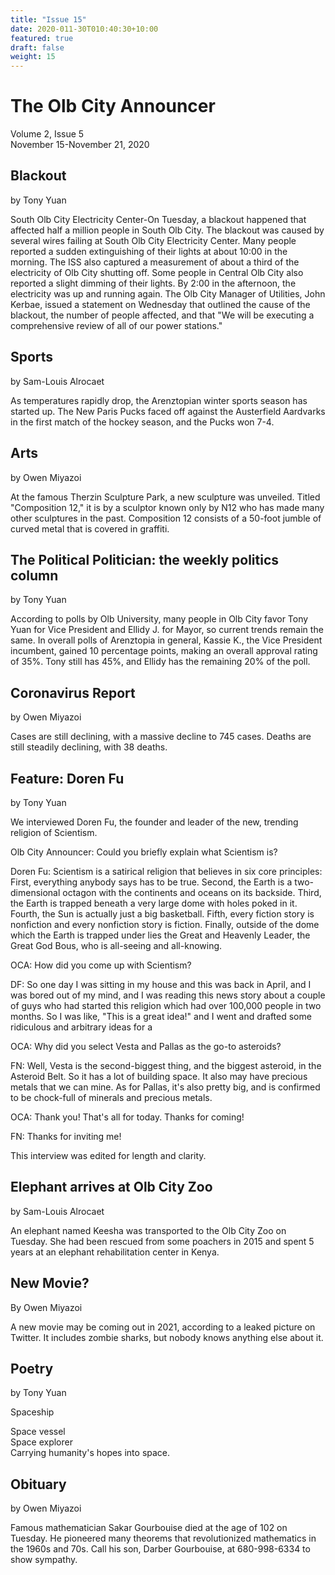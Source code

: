 ```yaml
---
title: "Issue 15"
date: 2020-011-30T010:40:30+10:00
featured: true
draft: false
weight: 15
---
```



# The Olb City Announcer
Volume 2, Issue 5  
November 15-November 21, 2020

## Blackout
by Tony Yuan

South Olb City Electricity Center-On Tuesday, a blackout happened that affected half a million people in South Olb City. The blackout was caused by several wires failing at South Olb City Electricity Center. Many people reported a sudden extinguishing of their lights at about 10:00 in the morning. The ISS also captured a measurement of about a third of the electricity of Olb City shutting off. Some people in Central Olb City also reported a slight dimming of their lights. By 2:00 in the afternoon, the electricity was up and running again. The Olb City Manager of Utilities, John Kerbae, issued a statement on Wednesday that outlined the cause of the blackout, the number of people affected, and that "We will be executing a comprehensive review of all of our power stations."

## Sports
by Sam-Louis Alrocaet

As temperatures rapidly drop, the Arenztopian winter sports season has started up. The New Paris Pucks faced off against the Austerfield Aardvarks in the first match of the hockey season, and the Pucks won 7-4.

## Arts
by Owen Miyazoi

At the famous Therzin Sculpture Park, a new sculpture was unveiled. Titled "Composition 12," it is by a sculptor known only by N12 who has made many other sculptures in the past. Composition 12 consists of a 50-foot jumble of curved metal that is covered in graffiti.

## The Political Politician: the weekly politics column
by Tony Yuan

According to polls by Olb University, many people in Olb City favor Tony Yuan for Vice President and Ellidy J. for Mayor, so current trends remain the same. In overall polls of Arenztopia in general, Kassie K., the Vice President incumbent, gained 10 percentage points, making an overall approval rating of 35%. Tony still has 45%, and Ellidy has the remaining 20% of the poll. 

## Coronavirus Report
by Owen Miyazoi

Cases are still declining, with a massive decline to 745 cases. Deaths are still steadily declining, with 38 deaths. 

## Feature: Doren Fu
by Tony Yuan

We interviewed Doren Fu, the founder and leader of the new, trending religion of Scientism.

Olb City Announcer: Could you briefly explain what Scientism is?

Doren Fu: Scientism is a satirical religion that believes in six core principles: First, everything anybody says has to be true. Second, the Earth is a two-dimensional octagon with the continents and oceans on its backside. Third, the Earth is trapped beneath a very large dome with holes poked in it. Fourth, the Sun is actually just a big basketball. Fifth, every fiction story is nonfiction and every nonfiction story is fiction. Finally, outside of the dome which the Earth is trapped under lies the Great and Heavenly Leader, the Great God Bous, who is all-seeing and all-knowing.

OCA: How did you come up with Scientism?

DF: So one day I was sitting in my house and this was back in April, and I was bored out of my mind, and I was reading this news story about a couple of guys who had started this religion which had over 100,000 people in two months. So I was like, "This is a great idea!" and I went and drafted some ridiculous and arbitrary ideas for a 

OCA: Why did you select Vesta and Pallas as the go-to asteroids?

FN: Well, Vesta is the second-biggest thing, and the biggest asteroid, in the Asteroid Belt. So it has a lot of building space. It also may have precious metals that we can mine.
As for Pallas, it's also pretty big, and is confirmed to be chock-full of minerals and precious metals.

OCA: Thank you! That's all for today. Thanks for coming!

FN: Thanks for inviting me!

This interview was edited for length and clarity.

## Elephant arrives at Olb City Zoo
by Sam-Louis Alrocaet

An elephant named Keesha was transported to the Olb City Zoo on Tuesday. She had been rescued from some poachers in 2015 and spent 5 years at an elephant rehabilitation center in Kenya. 

## New Movie?
By Owen Miyazoi

A new movie may be coming out in 2021, according to a leaked picture on Twitter. It includes zombie sharks, but nobody knows anything else about it.

## Poetry
by Tony Yuan

Spaceship

Space vessel    
Space explorer    
Carrying humanity's hopes
into space.

## Obituary
by Owen Miyazoi

Famous mathematician Sakar Gourbouise died at the age of 102 on Tuesday. He pioneered many theorems that revolutionized mathematics in the 1960s and 70s. Call his son, Darber Gourbouise, at 680-998-6334 to show sympathy.

